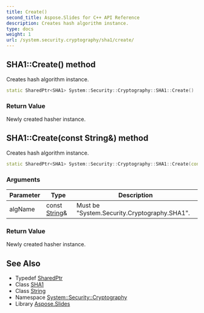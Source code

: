 ```yaml
---
title: Create()
second_title: Aspose.Slides for C++ API Reference
description: Creates hash algorithm instance.
type: docs
weight: 1
url: /system.security.cryptography/sha1/create/
---
```

## SHA1::Create() method


Creates hash algorithm instance.

```cpp
static SharedPtr<SHA1> System::Security::Cryptography::SHA1::Create()
```


### Return Value

Newly created hasher instance.

## SHA1::Create(const String\&) method


Creates hash algorithm instance.

```cpp
static SharedPtr<SHA1> System::Security::Cryptography::SHA1::Create(const String &algName)
```


### Arguments

| Parameter | Type | Description |
| --- | --- | --- |
| algName | const [String](../../../system/string/)\& | Must be \"System.Security.Cryptography.SHA1\". |

### Return Value

Newly created hasher instance.

## See Also

* Typedef [SharedPtr](../../../system/sharedptr/)
* Class [SHA1](../)
* Class [String](../../../system/string/)
* Namespace [System::Security::Cryptography](../../)
* Library [Aspose.Slides](../../../)